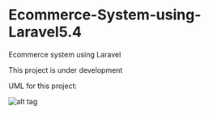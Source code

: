 # Ecommerce-System-using-Laravel5.4
Ecommerce system using Laravel

This project is under development 

UML for this project:

![alt tag](https://github.com/nijji)
